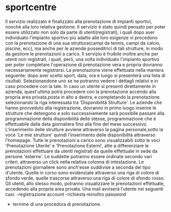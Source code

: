 # sportcentre
Il servizio realizzato è finalizzato alla prenotazione di impianti sportivi, nonchè alla loro relativa gestione.
Il servizio è stato quindi pensato per poter essere utilizzato non solo da parte di utenti(registrati), i quali dopo aver individuato
l'impianto sportivo più adatto alle loro esigenze vi procedono con la prenotazione di una sua struttura(campi da tennis,
campi da calcio, piscine, ecc), ma anche per le aziende posseditrici di tali strutture, in modo da gestiore le prenotazioni a carico.
Il servizio è fruibile inoltre anche per utenti non registrati, i quali, però, una volta individuato l'impianto sportivo
per poter completare l'operazione di  prenotazione vera e propria dovranno necessariamente registrarsi.
La prenotazione viene effettuata nella maniera seguente:
dopo aver scelto sport, data, ora e luogo si presenterà una lista di risultati. Selezionandone uno
se ne potranno vedere i dettagli relativi e in caso procedere con la tale.
In caso un utente si presenti direttamente in azienda, quest'ultima potrà procedere con la prenotazione accendo alla propria
area privata,posta in alto a destra, e completando la prenotazione selezionando la riga interessata tra 'Disponibilità Strutture'.
Le aziende che hanno provveduto alla registrazione, dovranno in primo luogo inserire le strutture che detengono e solo successivamente
sarà possibile passare alla programmazione della disponibilità delle stesse, programmazione che è effettuabile dalla data giornaliera
fino alla fine del mese successivo.
L'inserimento delle strutture avviene attraverso la pagina personale,sotto la voce 'Le mie strutture'
quindi l'inserimento delle disponibilità attraverso l'homepage.
Tutte le prenotazioni a carico sono visualizzabili sotto le voci 'Prenotazione Utente' e 'Prenotazione Esterni', atte a differenziare
le prenotazioni effettuare da utenti registrati da quelle effettuate in sede da persone 'esterne'.
Le suddette potranno essere ordinate secondo vari criteri, attraverso un click nella relativa colonna di intestazione.
Le prenotazioni giornaliere sono anch'esse suddivise a seconda del tipo d'utente. Quelle in corso sono evidenziate attraverso
una riga di colore di sfondo verde, quelle trascorse attraverso una riga di colore di sfondo rosso.
Gli utenti, allo stesso modo, potranno visualizzare le prenotazioni effettuate, accedendo alla propria area privata.
Una mail avviserà l'utente nei seguenti casi:
-registrazione account
-richiesta reinoltro password
- termine di una procedura di prenotazione.
